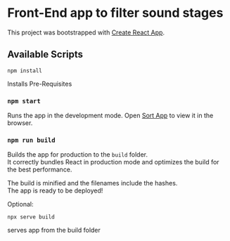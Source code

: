 # Front-End app to filter sound stages

This project was bootstrapped with [Create React App](https://github.com/facebook/create-react-app).

## Available Scripts

`npm install`

Installs Pre-Requisites

### `npm start`

Runs the app in the development mode.
Open [Sort App](http://localhost:3000) to view it in the browser.

### `npm run build`

Builds the app for production to the `build` folder.  
It correctly bundles React in production mode and optimizes the build for the best performance.

The build is minified and the filenames include the hashes.  
The app is ready to be deployed!

Optional:

`npx serve build`

serves app from the build folder
